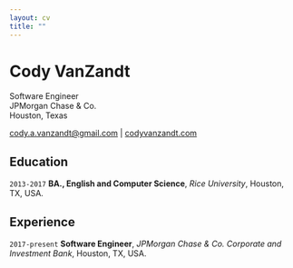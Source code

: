 ```yaml
---
layout: cv
title: ""
---
```

# Cody VanZandt
Software Engineer<br>
JPMorgan Chase & Co.<br>
Houston, Texas<br>

<div id="webaddress">
<a href="cody.a.vanzandt@gmail.com">cody.a.vanzandt@gmail.com</a>
| <a href="codyvanzandt.com">codyvanzandt.com</a>
</div>

## Education

`2013-2017`
**BA., English and Computer Science**, *Rice University*, Houston, TX, USA.

## Experience

`2017-present`
**Software Engineer**, *JPMorgan Chase & Co. Corporate and Investment Bank*, Houston, TX, USA.


<!-- ### Footer

Last updated: May 2013 -->


